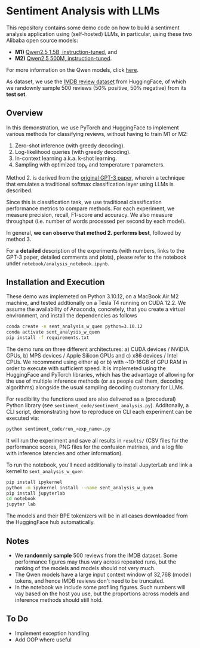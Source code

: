 # Sentiment Analysis with LLMs

This repository contains some demo code on how to build a sentiment analysis application using (self-hosted) LLMs, in particular, using these two Alibaba open source models:

- **M1)** [Qwen2.5 1.5B, instruction-tuned](https://huggingface.co/Qwen/Qwen2.5-1.5B-Instruct), and
- **M2)** [Qwen2.5 500M, instruction-tuned](https://huggingface.co/Qwen/Qwen2.5-0.5B-Instruct).

For more information on the Qwen models, click [here](https://qwenlm.github.io/blog/qwen2.5/).

As dataset, we use the [IMDB review dataset](https://huggingface.co/datasets/ajaykarthick/imdb-movie-reviews) from HuggingFace, of which we randownly sample 500 reviews (50% positive, 50% negative) from its **test set**.

## Overview

In this demonstration, we use PyTorch and HuggingFace to implement various methods for classifying reviews, without having to train M1 or M2:

1. Zero-shot inference (with greedy decoding).
2. Log-likelihood queries (with greedy decoding).
3. In-context learning a.k.a. k-shot learning.
4. Sampling with optimized $\text{top}_k$ and temperature $\tau$ parameters.  

Method 2. is derived from the [original GPT-3 paper](https://arxiv.org/abs/2005.14165), wherein a technique that emulates a traditional softmax classification layer using LLMs is described.

Since this is classification task, we use traditional classification performance metrics to compare methods. 
For each experiment, we measure precision, recall, F1-score and accuracy. We also measure throughput (i.e. number of words processed per second by each model).

In general, **we can observe that method 2. performs best**, followed by method 3.

For a **detailed** description of the experiments (with numbers, links to the GPT-3 paper, detailed comments and plots), please refer to the notebook under `notebook/analysis_notebook.ipynb`.

## Installation and Execution

These demo was implemeted on Python 3.10.12, on a MacBook Air M2 machine, and tested addtionally on a Tesla T4 running on CUDA 12.2. We assume the availability of Anaconda, concretely, that you create a virtual environment, and install the dependencies as follows
```bash
conda create -n sent_analysis_w_quen python=3.10.12
conda activate sent_analysis_w_quen
pip install -f requirements.txt
```

The demo runs on three different architectures: a) CUDA devices / NViDIA GPUs, b) MPS devices / Apple Silicon GPUs and c) x86 devices / Intel CPUs. We recommend using either a) or b) with ~10-16GB of GPU RAM in order to execute with sufficient speed. It is implemeted using the HuggingFace and PyTorch libraries, which has the advantage of allowing for the use of multiple inference methods (or as people call them, decoding algorithms) alongside the usual sampling decoding customary for LLMs. 

For readibility the functions used are also delivered as a (procedural) Python library (see `sentiment_code/sentiment_analysis.py`). Additonally, a CLI script, demonstrating how to reproduce on CLI each experiment can be executed via:
```bash
python sentiment_code/run_<exp_name>.py
```
It will run the experiment and save all results in `results/` (CSV files for the performance scores, PNG files
for the confusion matrixes, and a log file with inference latencies and other information).

To run the notebook, you'll need additionally to install JupyterLab and link a kernel to `sent_analysis_w_quen`
```bash
pip install ipykernel
python -m ipykernel install --name sent_analysis_w_quen
pip install jupyterlab
cd notebook
jupyter lab
```

The models and their BPE tokenizers will be in all cases downloaded from the HuggingFace hub automatically.

## Notes

- We **randonmly sample** 500 reviews from the IMDB dataset. Some performance figures may thus vary across repeated runs, but the ranking of the models and models should not very much.
- The Qwen models have a large input context window of 32,768 (model) tokens, and hence IMDB reviews don't need to
be truncated.
- In the notebook we include some profiling figures. Such numbers will vay based on the host you use, but the proportions across models and inference methods should still hold.

## To Do

- Implement exception handling
- Add OOP where useful